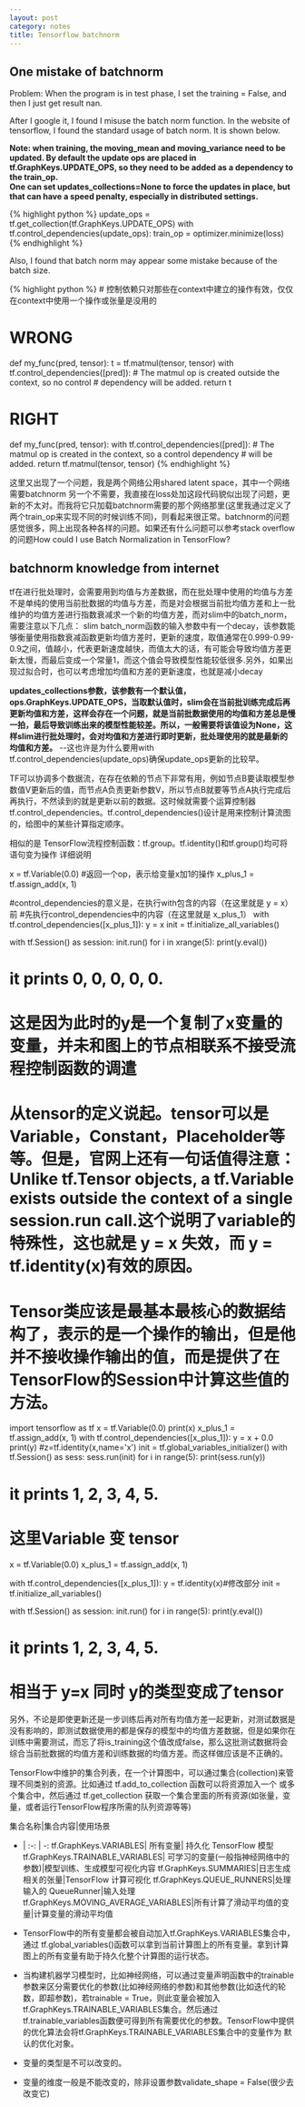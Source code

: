 ```yaml
---
layout: post
category: notes
title: Tensorflow batchnorm
---
```


## One mistake of batchnorm

Problem: When the program is in test phase, I set the training = False, and then I just get result nan.

After I google it, I found I misuse the batch norm function. In the website of tensorflow, I found the standard usage of batch norm. It is shown below.

**Note: when training, the moving_mean and moving_variance need to be updated. By default the update ops are placed in tf.GraphKeys.UPDATE_OPS, so they need to be added as a dependency to the train_op.**  
**One can set updates_collections=None to force the updates in place, but that can have a speed penalty, especially in distributed settings.**


<head>
    <title>Rouge</title>
    <link media="all" rel="stylesheet" href="/css/rouge.css" />
</head>

<body>
    {% highlight python %}
	update_ops = tf.get_collection(tf.GraphKeys.UPDATE_OPS)
    with tf.control_dependencies(update_ops):
        train_op = optimizer.minimize(loss)
    {% endhighlight %}
</body>

Also, I found that batch norm may appear some mistake because of the batch size.

<head>
    <title>Rouge</title>
    <link media="all" rel="stylesheet" href="/css/rouge.css" />
</head>

<body>
    {% highlight python %}
# 控制依赖只对那些在context中建立的操作有效，仅仅在context中使用一个操作或张量是没用的

# WRONG
def my_func(pred, tensor):
  t = tf.matmul(tensor, tensor)
  with tf.control_dependencies([pred]):
    # The matmul op is created outside the context, so no control
    # dependency will be added.
    return t

# RIGHT
def my_func(pred, tensor):
  with tf.control_dependencies([pred]):
    # The matmul op is created in the context, so a control dependency
    # will be added.
    return tf.matmul(tensor, tensor)
    {% endhighlight %}
</body>



这里又出现了一个问题，我是两个网络公用shared latent space，其中一个网络需要batchnorm 另一个不需要，我直接在loss处加这段代码貌似出现了问题，更新的不太对。而我将它只加载batchnorm需要的那个网络那里(这里我通过定义了两个train_op来实现不同的时候训练不同)，则看起来很正常。batchnorm的问题感觉很多，网上出现各种各样的问题。如果还有什么问题可以参考stack overflow的问题How could I use Batch Normalization in TensorFlow?

## batchnorm knowledge from internet

tf在进行批处理时，会需要用到均值与方差数据，而在批处理中使用的均值与方差不是单纯的使用当前批数据的均值与方差，而是对会根据当前批均值方差和上一批维护的均值方差进行指数衰减求一个新的均值方差，而对slim中的batch_norm，需要注意以下几点：
slim batch_norm函数的输入参数中有一个decay，该参数能够衡量使用指数衰减函数更新均值方差时，更新的速度，取值通常在0.999-0.99-0.9之间，值越小，代表更新速度越快，而值太大的话，有可能会导致均值方差更新太慢，而最后变成一个常量1，而这个值会导致模型性能较低很多.另外，如果出现过拟合时，也可以考虑增加均值和方差的更新速度，也就是减小decay

**updates_collections参数，该参数有一个默认值，ops.GraphKeys.UPDATE_OPS，当取默认值时，slim会在当前批训练完成后再更新均值和方差，这样会存在一个问题，就是当前批数据使用的均值和方差总是慢一拍，最后导致训练出来的模型性能较差。所以，一般需要将该值设为None，这样slim进行批处理时，会对均值和方差进行即时更新，批处理使用的就是最新的均值和方差。** --这也许是为什么要用with tf.control_dependencies(update_ops)确保update_ops更新的比较早。

TF可以协调多个数据流，在存在依赖的节点下非常有用，例如节点B要读取模型参数值V更新后的值，而节点A负责更新参数V，所以节点B就要等节点A执行完成后再执行，不然读到的就是更新以前的数据。这时候就需要个运算控制器tf.control_dependencies。tf.control_dependencies()设计是用来控制计算流图的，给图中的某些计算指定顺序。

相似的是 TensorFlow流程控制函数：tf.group。tf.identity()和tf.group()均可将语句变为操作
详细说明

<head>
    <title>Rouge</title>
    <link media="all" rel="stylesheet" href="/css/rouge.css" />
</head>

<body>
x = tf.Variable(0.0)
#返回一个op，表示给变量x加1的操作
x_plus_1 = tf.assign_add(x, 1)
  
#control_dependencies的意义是，在执行with包含的内容（在这里就是 y = x）前
#先执行control_dependencies中的内容（在这里就是 x_plus_1）
with tf.control_dependencies([x_plus_1]):
    y = x
init = tf.initialize_all_variables()
  
with tf.Session() as session:
    init.run()
    for i in xrange(5):
        print(y.eval())
# it prints 0, 0, 0, 0, 0.
# 这是因为此时的y是一个复制了x变量的变量，并未和图上的节点相联系不接受流程控制函数的调遣
# 从tensor的定义说起。tensor可以是Variable，Constant，Placeholder等等。但是，官网上还有一句话值得注意：Unlike tf.Tensor objects, a tf.Variable exists outside the context of a single session.run call.这个说明了variable的特殊性，这也就是 y = x 失效，而 y = tf.identity(x)有效的原因。
# Tensor类应该是最基本最核心的数据结构了，表示的是一个操作的输出，但是他并不接收操作输出的值，而是提供了在TensorFlow的Session中计算这些值的方法。 


import tensorflow as tf
x = tf.Variable(0.0)
print(x)
x_plus_1 = tf.assign_add(x, 1)
with tf.control_dependencies([x_plus_1]):
    y = x + 0.0
    print(y) #z=tf.identity(x,name='x')
init = tf.global_variables_initializer()
with tf.Session() as sess:
    sess.run(init)
    for i in range(5):
        print(sess.run(y))
# it prints 1, 2, 3, 4, 5.
# 这里Variable 变 tensor

x = tf.Variable(0.0)
x_plus_1 = tf.assign_add(x, 1)
  
with tf.control_dependencies([x_plus_1]):
    y = tf.identity(x)#修改部分
init = tf.initialize_all_variables()
  
with tf.Session() as session:
    init.run()
    for i in range(5):
        print(y.eval())
# it prints 1, 2, 3, 4, 5.
# 相当于 y=x 同时 y的类型变成了tensor
</body>

另外，不论是即使更新还是一步训练后再对所有均值方差一起更新，对测试数据是没有影响的，即测试数据使用的都是保存的模型中的均值方差数据，但是如果你在训练中需要测试，而忘了将is_training这个值改成false，那么这批测试数据将会综合当前批数据的均值方差和训练数据的均值方差。而这样做应该是不正确的。

TensorFlow中维护的集合列表，在一个计算图中，可以通过集合(collection)来管理不同类别的资源。比如通过 tf.add_to_collection 函数可以将资源加入一个 或多个集合中，然后通过 tf.get_collection 获取一个集合里面的所有资源(如张量，变量，或者运行TensorFlow程序所需的队列资源等等)

集合名称|集合内容|使用场景
- | :-: | -: 
tf.GraphKeys.VARIABLES|	所有变量|	持久化 TensorFlow 模型
tf.GraphKeys.TRAINABLE_VARIABLES|	可学习的变量(一般指神经网络中的参数)|模型训练、生成模型可视化内容
tf.GraphKeys.SUMMARIES|日志生成相关的张量|TensorFlow 计算可视化
tf.GraphKeys.QUEUE_RUNNERS|处理输入的 QueueRunner|输入处理
tf.GraphKeys.MOVING_AVERAGE_VARIABLES|所有计算了滑动平均值的变量|计算变量的滑动平均值


- TensorFlow中的所有变量都会被自动加入tf.GraphKeys.VARIABLES集合中，通过 tf.global_variables()函数可以拿到当前计算图上的所有变量。拿到计算图上的所有变量有助于持久化整个计算图的运行状态。
- 当构建机器学习模型时，比如神经网络，可以通过变量声明函数中的trainable参数来区分需要优化的参数(比如神经网络的参数)和其他参数(比如迭代的轮数，即超参数)，若trainable = True，则此变量会被加入tf.GraphKeys.TRAINABLE_VARIABLES集合。然后通过 tf.trainable_variables函数便可得到所有需要优化的参数。TensorFlow中提供的优化算法会将tf.GraphKeys.TRAINABLE_VARIABLES集合中的变量作为 默认的优化对象。
- 变量的类型是不可以改变的。
- 变量的维度一般是不能改变的，除非设置参数validate_shape = False(很少去改变它)


